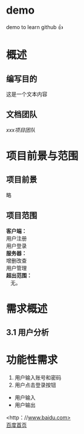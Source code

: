 # demo

demo to learn github
:+1:
# 概述
## 编写目的
这是一个文本内容
## 文档团队
*xxx项目团队*
# 项目前景与范围
## 项目前景
略
## 项目范围
**客户端：**  
用户注册  
用户登录  
**服务器：**  
增删改查  
用户管理  
**超出范围：**  
    无。  
# 需求概述
## 3.1 用户分析
# 功能性需求
1. 用户输入账号和密码
2. 用户点击登录按钮

- 用户输入
- 用户输出

<http：//www.baidu.com>  
[百度首页](http：//www.baidu.com)

